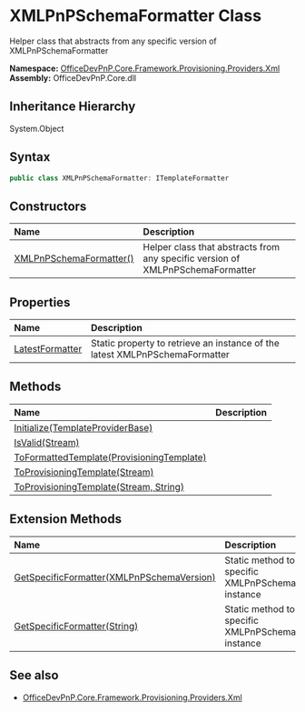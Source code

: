 # XMLPnPSchemaFormatter Class
 Helper class that abstracts from any specific version of XMLPnPSchemaFormatter   

**Namespace:** [OfficeDevPnP.Core.Framework.Provisioning.Providers.Xml](OfficeDevPnP.Core.Framework.Provisioning.Providers.Xml.md)  
**Assembly:** OfficeDevPnP.Core.dll  
## Inheritance Hierarchy
System.Object  
## Syntax
```C#
public class XMLPnPSchemaFormatter: ITemplateFormatter
```
## Constructors
|**Name**|**Description**|
|:-----|:-----|
| [XMLPnPSchemaFormatter()](OfficeDevPnP.Core.Framework.Provisioning.Providers.Xml.XMLPnPSchemaFormatter.ctor1.md) |  Helper class that abstracts from any specific version of XMLPnPSchemaFormatter 
## Properties
|**Name**|**Description**|
|:-----|:-----|
| [LatestFormatter](OfficeDevPnP.Core.Framework.Provisioning.Providers.Xml.XMLPnPSchemaFormatter.LatestFormatter.md) | Static property to retrieve an instance of the latest XMLPnPSchemaFormatter
## Methods
|**Name**|**Description**|
|:-----|:-----|
| [Initialize(TemplateProviderBase)](OfficeDevPnP.Core.Framework.Provisioning.Providers.Xml.XMLPnPSchemaFormatter.d92f5067.md) | 
| [IsValid(Stream)](OfficeDevPnP.Core.Framework.Provisioning.Providers.Xml.XMLPnPSchemaFormatter.13870f06.md) | 
| [ToFormattedTemplate(ProvisioningTemplate)](OfficeDevPnP.Core.Framework.Provisioning.Providers.Xml.XMLPnPSchemaFormatter.34498a5d.md) | 
| [ToProvisioningTemplate(Stream)](OfficeDevPnP.Core.Framework.Provisioning.Providers.Xml.XMLPnPSchemaFormatter.d70e8f84.md) | 
| [ToProvisioningTemplate(Stream, String)](OfficeDevPnP.Core.Framework.Provisioning.Providers.Xml.XMLPnPSchemaFormatter.fef913ef.md) | 
## Extension Methods
|**Name**|**Description**|
|:-----|:-----|
| [GetSpecificFormatter(XMLPnPSchemaVersion)](OfficeDevPnP.Core.Framework.Provisioning.Providers.Xml.XMLPnPSchemaFormatter.30329f01.md) | Static method to retrieve a specific XMLPnPSchemaFormatter instance
| [GetSpecificFormatter(String)](OfficeDevPnP.Core.Framework.Provisioning.Providers.Xml.XMLPnPSchemaFormatter.40303142.md) | Static method to retrieve a specific XMLPnPSchemaFormatter instance
## See also
- [OfficeDevPnP.Core.Framework.Provisioning.Providers.Xml](OfficeDevPnP.Core.Framework.Provisioning.Providers.Xml.md)
